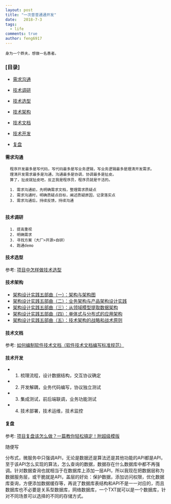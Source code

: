 ```yaml
---
layout: post
title: "一次普普通通开发"
date:   2018-7-3
tags: 
  - life
comments: true
author: feng6917
---
```


`身为一个莽夫，想做一名愚者。`

<!-- more -->

### [目录]

- [需求沟通](#需求沟通)

- [技术调研](#技术调研)

- [技术选型](#技术选型)

- [技术架构](#技术架构)

- [技术文档](#技术文档)

- [技术开发](#技术开发)

- [复盘](#复盘)

#### 需求沟通

  ```
    程序开发最多是写代码，写代码最多是写业务逻辑，写业务逻辑最多是理清开发需求。
    理清开发需求最多是沟通，沟通最多是协调，协调最多是扯皮。
    算了，扯皮就扯皮吧，反正我是程序员，程序员就是干活的。

    1. 需求沟通前，先明确需求文档，整理需求质疑点
    2. 需求沟通时，明确质疑点目标，阐述质疑原因，记录落实点
    3. 需求沟通后，持续反馈，持续沟通
    
  ```

#### 技术调研

  ```
    1. 提高重视
    2. 明确需求
    3. 寻找方案（大厂>开源>自研）
    4. 跑通demo
  ```

#### 技术选型

  参考: [项目中怎样做技术选型](https://cloud.tencent.com/developer/article/1901155)

#### 技术架构

- [架构设计实践五部曲（一）：架构与架构图](https://www.infoq.cn/article/b1fCLl8Mk9L9qe45Zxp6)
- [架构设计实践五部曲（二）：业务架构与产品架构设计实践](https://www.infoq.cn/article/5A8LiWThDdHpkjeKgWLk)
- [架构设计实践五部曲（三）：从领域模型提取数据架构](https://www.infoq.cn/article/gecWdtRC85LD3kfXlWNU)
- [架构设计实践五部曲（四）：单体式与分布式的应用架构](https://www.infoq.cn/article/ZzI05OBgks2kspUWa5y7)
- [架构设计实践五部曲（五）：技术架构的战略和战术原则](https://www.infoq.cn/article/rqdwwxdcwbxtwu8lbfsg)

#### 技术文档

  参考: [如何编制软件技术文档（软件技术文档编写标准规范）](https://kangle.im/post/49952.html)

#### 技术开发

- 1. 梳理流程，设计数据结构，交互协议确定
- 2. 开发解耦，业务代码编写，协议独立测试
- 3. 集成测试，前后端联调，业务功能测试
- 4. 技术部署，技术运维，技术监控

#### 复盘

  参考: [项目复盘该怎么做？一篇教你轻松搞定！附超级模版](https://www.cnblogs.com/zgq123456/articles/18312086)


随便写 

分布式，微服务中只强调API，无论是数据还是算法还是其他功能的API都是API，至于该API怎么实现的算法，怎么查询的数据，数据存在什么数据库中都不再强调。针对数据查询也就相当于在数据库上添加一层API，所以我现在把数据层称为数据服务层，或干脆就是API，盖层的好处：保护数据，添加访问权限，优化数据库查询，方便添加数据缓存等，再说了数据库表结构和API不是一一对应的，而且数据库也不必要是关系型数据库，网络数据库，一个TXT就可以是一个数据库，针对不同场景可以选择的不同的存储方式。
